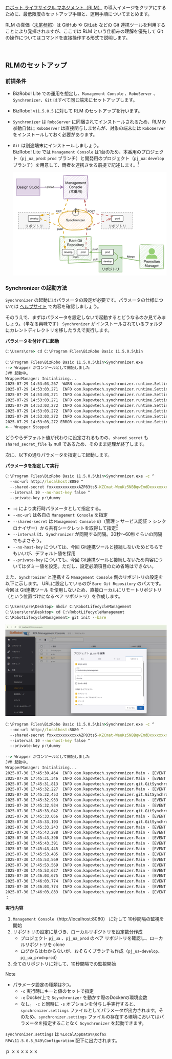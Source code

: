 [ロボット ライフサイクル マネジメント（RLM）](index.md) の導入イメージをクリアにするために、最低限度のセットアップ手順と、運用手順についてまとめます。

RLM の真価（[末尾参照](#Git-連携ツールを利用する意義)）は GitHub や GitLab などの Git 連携ツールを利用することにより発揮されますが、ここでは RLM という仕組みの理解を優先して Git の操作についてはコマンドを直接操作する形式で説明します。

<br>

## RLMのセットアップ

### 前提条件

- BizRobo! Lite での運用を想定し、`Management Console` 、`RoboServer` 、 `Synchronizer`、`Git` はすべて同じ端末にセットアップします。
- BizRobo! `v11.5.0.5` に対して RLM のセットアップを行います。
- `Synchronizer` は `RoboServer` に同梱されてインストールされるため、RLMの挙動自体に `RoboServer` は直接関与しませんが、対象の端末には `RoboServer` をインストールしておく必要があります。 
- `Git` は別途端末にインストールしましょう。
　  
	BizRobo! Lite では `Management Console` は1台のため、本番用のプロジェクト（`pj_ua_prod`: `prod` ブランチ）と開発用のプロジェクト（`pj_ua`: `develop` ブランチ）を用意して、両者を連携させる前提で記述します。[^1]

	![構築前提の構成](images/rlm-lite.drawio.svg)

[^1]: ただし、実際 BizRobo! Lite において、このような構成をとるのは意味がありません。今回は RLM のハンズオンを想定しているためこのような構成にしていますが、Lite において RLM を活用するのであれば、`develop`リポジトリのみを用意し、いざというときの切り戻しのために、本番環境へのアップロード情報を履歴として記録しておくといった利用法が適切だと思います。

### Synchronizer の起動方法

`Synchronizer` の起動にはパラメータの設定が必要です。パラメータの仕様については [ヘルプサイト](https://docshield.tungstenautomation.com/RPA/ja_JA/11.5.0-nlfihq5gwr/help/rpa_help/All_Shared/c_startsynch.html) で内容を確認しましょう。

そのうえで、まずはパラメータを設定しないで起動するとどうなるのか見てみましょう。（単なる興味です）
`Synchronizer` がインストールされているフォルダにカレントディレクトリを移したうえで実行します。

**パラメータを付けずに起動**  
```cmd
C:\Users\ore> cd C:\Program Files\BizRobo Basic 11.5.0.5\bin

C:\Program Files\BizRobo Basic 11.5.0.5\bin>Synchronizer.exe
--> Wrapper がコンソールとして開始しました
JVM 起動中…
WrapperManager: Initializing...
2025-07-29 14:53:03,267  WARN com.kapowtech.synchronizer.runtime.Settings - [EVENT UNSPECIFIED -> /com.kapowtech.synchronizer.runtime.Settings] No settings given, falling back on defaults (use -h to for help)
2025-07-29 14:53:03,271  INFO com.kapowtech.synchronizer.runtime.Settings - [EVENT UNSPECIFIED -> /com.kapowtech.synchronizer.runtime.Settings] Set mc_url = http://localhost:8080/ManagementConsole
2025-07-29 14:53:03,271  INFO com.kapowtech.synchronizer.runtime.Settings - [EVENT UNSPECIFIED -> /com.kapowtech.synchronizer.runtime.Settings] Set shared_secret = null
2025-07-29 14:53:03,271  INFO com.kapowtech.synchronizer.runtime.Settings - [EVENT UNSPECIFIED -> /com.kapowtech.synchronizer.runtime.Settings] Set shared_secret_file = null
2025-07-29 14:53:03,272  INFO com.kapowtech.synchronizer.runtime.Settings - [EVENT UNSPECIFIED -> /com.kapowtech.synchronizer.runtime.Settings] Set interval = 3
2025-07-29 14:53:03,272  INFO com.kapowtech.synchronizer.runtime.Settings - [EVENT UNSPECIFIED -> /com.kapowtech.synchronizer.runtime.Settings] Set private_key = C:\Users\ore\.ssh\id_rsa
2025-07-29 14:53:03,272  INFO com.kapowtech.synchronizer.runtime.Settings - [EVENT UNSPECIFIED -> /com.kapowtech.synchronizer.runtime.Settings] Set no_host_key = false
2025-07-29 14:53:03,272 ERROR com.kapowtech.synchronizer.runtime.Settings - [EVENT UNSPECIFIED -> /com.kapowtech.synchronizer.runtime.Settings] shared_secret or shared_secret_file is missing in default values
<-- Wrapper Stopped
```

どうやらデフォルト値が代わりに設定されるものの、`shared_secret` も `shared_secret_file` も null であるため、そのまま処理が終了します。

次に、以下の通りパラメータを指定して起動します。

**パラメータを指定して実行**
```cmd
C:\Program Files\BizRobo Basic 11.5.0.5\bin>Synchronizer.exe -c ^
  --mc-url http://localhost:8080 ^
  --shared-secret fxxxxxxxxxxxxxAZP83ts5-KZCmat-WeuKz5NBBqwEmdDxxxxxxxxxg ^
  --interval 10 --no-host-key false ^
  --private-key p:\dummy
```

- `-c` により実行時パラメータとして指定する。
- `--mc-url` は各自の `Management Console` を指定
- `--shared-secret` は `Management Console` の（管理 > サービス認証 > シンクロナイザー）から共有シークレットを取得して指定[^2]
- `--interval` は、`Synchronizer` が同期する間隔。30秒～60秒ぐらいの間隔でもよさそう。
- `--no-host-key` については、今回 Git連携ツールと接続しないためどちらでもいいが、デフォルト値を採用
- `--private-key` についても、今回 Git連携ツールと接続しないため内容についてはダミー値を設定。ただし、設定必須項目のため省略はできない。

[^2]: 共有シークレットを取得するためには管理者アカウントで `Management Console` にログインする必要があります。

また、`Synchronizer` と連携する `Management Console` 側のリポジトリの設定を以下に示します。
URLに設定しているのが `Bare Git Repository` のパスです。今回は Git連携ツール を使用しないため、直接ローカルにリモートリポジトリ（という位置づけになるベア リポジトリ）を作成します。

```cmd
C:\Users\ore\Desktop> mkdir C:\RobotLifecycleManagement
C:\Users\ore\Desktop> cd C:\RobotLifecycleManagement
C:\RobotLifecycleManagement> git init --bare
```

![リポジトリの設定](images/project.pj_ua.repository_top.png)

```cmd
C:\Program Files\BizRobo Basic 11.5.0.5\bin>Synchronizer.exe -c ^
  --mc-url http://localhost:8080 ^
  --shared-secret fxxxxxxxxxxxxxAZP83ts5-KZCmat-WeuKz5NBBqwEmdDxxxxxxxxxg ^
  --interval 10 --no-host-key false ^
  --private-key p:\dummy

--> Wrapper がコンソールとして開始しました
JVM 起動中…
WrapperManager: Initializing...
2025-07-30 17:45:30,464  INFO com.kapowtech.synchronizer.Main - [EVENT UNSPECIFIED -> /com.kapowtech.synchronizer.Main] started Synchronizer for http://localhost:8080 with a poll interval of 10s
2025-07-30 17:45:31,346  INFO com.kapowtech.synchronizer.Main - [EVENT UNSPECIFIED -> /com.kapowtech.synchronizer.Main] starting the synchronization of pj_ua using com.kapowtech.synchronizer.git.GitSynchronizer
2025-07-30 17:45:31,813  INFO com.kapowtech.synchronizer.git.GitSynchronizer - [EVENT UNSPECIFIED -> /com.kapowtech.synchronizer.git.GitSynchronizer] cloned remote C:\RobotLifecycleManagement into local repository C:\Users\ore\AppData\Local\Kofax RPA\11.5.0.5_549\Data\Synchronizer\pj_ua_localhost_RobotLifecycleManagement_develop (b47774543aa6e8e97ec90a438428755d8773dad5)
2025-07-30 17:45:32,227  INFO com.kapowtech.synchronizer.Main - [EVENT UNSPECIFIED -> /com.kapowtech.synchronizer.Main] Missing unknown 17f5107aaf9041f927f2e0bf7710caf2f6181269. About to reset pj_ua and to try once more.
2025-07-30 17:45:32,453  INFO com.kapowtech.synchronizer.git.GitSynchronizer - [EVENT UNSPECIFIED -> /com.kapowtech.synchronizer.git.GitSynchronizer] cloned remote C:\RobotLifecycleManagement into local repository C:\Users\ore\AppData\Local\Kofax RPA\11.5.0.5_549\Data\Synchronizer\pj_ua_localhost_RobotLifecycleManagement_develop (b47774543aa6e8e97ec90a438428755d8773dad5)
2025-07-30 17:45:32,933  INFO com.kapowtech.synchronizer.Main - [EVENT UNSPECIFIED -> /com.kapowtech.synchronizer.Main] done synchronizing pj_ua 8f95476d370e537e8d1896aa091d73adfbf8e46d
2025-07-30 17:45:32,934  INFO com.kapowtech.synchronizer.Main - [EVENT UNSPECIFIED -> /com.kapowtech.synchronizer.Main] starting the synchronization of pj_ua_prod using com.kapowtech.synchronizer.git.GitSynchronizer
2025-07-30 17:45:33,042  INFO com.kapowtech.synchronizer.git.GitSynchronizer - [EVENT UNSPECIFIED -> /com.kapowtech.synchronizer.git.GitSynchronizer] cloned remote C:\RobotLifecycleManagement into local repository C:\Users\ore\AppData\Local\Kofax RPA\11.5.0.5_549\Data\Synchronizer\pj_ua_prod_localhost_RobotLifecycleManagement_prod (b47774543aa6e8e97ec90a438428755d8773dad5)
2025-07-30 17:45:33,056  INFO com.kapowtech.synchronizer.Main - [EVENT UNSPECIFIED -> /com.kapowtech.synchronizer.Main] Missing unknown b814041f7cd7a6fcae380650cd154846735f508b. About to reset pj_ua_prod and to try once more.
2025-07-30 17:45:33,193  INFO com.kapowtech.synchronizer.git.GitSynchronizer - [EVENT UNSPECIFIED -> /com.kapowtech.synchronizer.git.GitSynchronizer] cloned remote C:\RobotLifecycleManagement into local repository C:\Users\ore\AppData\Local\Kofax RPA\11.5.0.5_549\Data\Synchronizer\pj_ua_prod_localhost_RobotLifecycleManagement_prod (b47774543aa6e8e97ec90a438428755d8773dad5)
2025-07-30 17:45:33,243  INFO com.kapowtech.synchronizer.Main - [EVENT UNSPECIFIED -> /com.kapowtech.synchronizer.Main] done synchronizing pj_ua_prod b47774543aa6e8e97ec90a438428755d8773dad5
2025-07-30 17:45:43,288  INFO com.kapowtech.synchronizer.Main - [EVENT UNSPECIFIED -> /com.kapowtech.synchronizer.Main] starting the synchronization of pj_ua using com.kapowtech.synchronizer.git.GitSynchronizer
2025-07-30 17:45:43,390  INFO com.kapowtech.synchronizer.Main - [EVENT UNSPECIFIED -> /com.kapowtech.synchronizer.Main] done synchronizing pj_ua 8f95476d370e537e8d1896aa091d73adfbf8e46d
2025-07-30 17:45:43,391  INFO com.kapowtech.synchronizer.Main - [EVENT UNSPECIFIED -> /com.kapowtech.synchronizer.Main] starting the synchronization of pj_ua_prod using com.kapowtech.synchronizer.git.GitSynchronizer
2025-07-30 17:45:43,445  INFO com.kapowtech.synchronizer.Main - [EVENT UNSPECIFIED -> /com.kapowtech.synchronizer.Main] done synchronizing pj_ua_prod b47774543aa6e8e97ec90a438428755d8773dad5
2025-07-30 17:45:53,485  INFO com.kapowtech.synchronizer.Main - [EVENT UNSPECIFIED -> /com.kapowtech.synchronizer.Main] starting the synchronization of pj_ua using com.kapowtech.synchronizer.git.GitSynchronizer
2025-07-30 17:45:53,569  INFO com.kapowtech.synchronizer.Main - [EVENT UNSPECIFIED -> /com.kapowtech.synchronizer.Main] done synchronizing pj_ua 8f95476d370e537e8d1896aa091d73adfbf8e46d
2025-07-30 17:45:53,569  INFO com.kapowtech.synchronizer.Main - [EVENT UNSPECIFIED -> /com.kapowtech.synchronizer.Main] starting the synchronization of pj_ua_prod using com.kapowtech.synchronizer.git.GitSynchronizer
2025-07-30 17:45:53,627  INFO com.kapowtech.synchronizer.Main - [EVENT UNSPECIFIED -> /com.kapowtech.synchronizer.Main] done synchronizing pj_ua_prod b47774543aa6e8e97ec90a438428755d8773dad5
2025-07-30 17:46:03,675  INFO com.kapowtech.synchronizer.Main - [EVENT UNSPECIFIED -> /com.kapowtech.synchronizer.Main] starting the synchronization of pj_ua using com.kapowtech.synchronizer.git.GitSynchronizer
2025-07-30 17:46:03,774  INFO com.kapowtech.synchronizer.Main - [EVENT UNSPECIFIED -> /com.kapowtech.synchronizer.Main] done synchronizing pj_ua 8f95476d370e537e8d1896aa091d73adfbf8e46d
2025-07-30 17:46:03,774  INFO com.kapowtech.synchronizer.Main - [EVENT UNSPECIFIED -> /com.kapowtech.synchronizer.Main] starting the synchronization of pj_ua_prod using com.kapowtech.synchronizer.git.GitSynchronizer
2025-07-30 17:46:03,833  INFO com.kapowtech.synchronizer.Main - [EVENT UNSPECIFIED -> /com.kapowtech.synchronizer.Main] done synchronizing pj_ua_prod b47774543aa6e8e97ec90a438428755d8773dad5
：
```

**実行内容**
1. `Management Console`（http://localhost:8080） に対して 10秒間隔の監視を開始
2. リポジトリの設定に基づき、ローカルリポジトリを設定数分作成
	- プロジェクト `pj_ua` 、`pj_ua_prod` のベア リポジトリを確認し、ローカルリポジトリを clone
	- ログからはわからないが、おそらくブランチも作成（`pj_ua=develop`、`pj_ua_prod=prod`）
3. 全てのリポジトリに対して、10秒間隔での監視開始


> [!NOTE]
> - パラメータ設定の種類は3つ。
> 	- `-c` 実行時にキーと値のセットで指定
> 	- `-e` Docker上で `Scynchronizer` を動かす際のDockerの環境変数
> 	- なし。 `-c` と同時に `-s` オプションを付与し手実行すると、`synchronizer.settings` ファイルとしてパラメータが出力されます。そのため、`synchronizer.settings` ファイルの存在する環境においてはパラメータを指定することなく `Scynchronizer` を起動できます。
> 
> `synchronizer.settings` は `%LocalAppData%\Kofax RPA\11.5.0.5_549\Configuration` 配下に出力されます。


ｐ
ｘｘｘｘｘｘ

<br><br><br><br><br><br><br><br><br><br><br><br><br><br><br><br><br><br><br><br><br><br><br><br><br><br><br><br><br><br><br><br><br><br><br><br><br><br><br><br><br><br><br><br><br><br><br><br><br><br><br><br><br><br><br><br><br><br><br><br><br><br><br><br><br><br><br><br><br><br><br><br><br><br><br><br><br><br><br><br><br><br><br><br><br><br><br><br><br><br><br><br><br><br><br>

> [!TIP]  
> #### Git 連携ツールを利用する意義
>
>Git は単体でも強力なバージョン管理システムですが、GitHub や GitLab といった連携ツール（ホスティングサービス）と組み合わせることで、その真価を最大限に引き出すことができます。特にチームでの開発や、厳格な運用管理が求められる場面では、これらのツールの利用が大きな効果をもたらします。
>
>#### 1. 変更内容の可視化とレビュー文化の醸成
>
>- **プルリクエスト（マージリクエスト）機能**:
>     - 開発ブランチから本番ブランチへの変更を取り込む際に、必ず第三者のレビューと承認を挟むワークフローを構築できます。
>     - コードや設定の変更点についてチーム内で議論し、品質を高め、ナレッジを共有する文化が根付きます。
>     - RLM の文脈では、「開発環境で承認されたロボット」を本番環境へ昇格させる際の公式な承認プロセスとして機能します。
>
>#### 2. CI/CD パイプラインによる自動化
> 
>- **テストとデプロイの自動化**:
>     - プルリクエストが作成されたり、特定のブランチにマージされたりしたタイミングをトリガーに、自動テストやビルド、本番環境へのデプロイといった一連のプロセスを自動実行できます。
>     - RLM と連携させることで、以下のような高度な自動化が可能です。
> - **静的解析**: ロボットファイル内に開発環境用の設定値（URL やファイルパスなど）が残っていないか自動でチェックする。
> - **自動変換**: 開発環境用のリソースを、本番環境用に自動で書き換えてからデプロイする。
> - **デプロイ承認**: テストがすべて成功した場合にのみ、マージ（本番反映）を許可する。
>
>#### 3. ガバナンスとセキュリティの強化
>
>- **厳格なアクセスコントロール**:
>     - リポジトリやブランチごとに、誰が読み書きできるか、誰がマージできるかといった権限を細かく設定できます。
>     - 本番環境（`prod`ブランチなど）を保護し、権限のないユーザーによる意図しない変更を防ぎます。
>- **監査証跡の確保**:
>     - 「誰が、いつ、何を、なぜ変更したか」がプルリクエストの履歴として明確に残るため、監査対応が容易になります。
>- **セキュリティスキャン**:
>     - コードに埋め込まれたパスワードや API キーなどの機密情報を自動で検知し、漏洩を未然に防ぐ機能も利用できます。
>
>#### 4. 堅牢なバックアップとチームの知見集約
>
>- **中央リポジトリとしての役割**:
>     - クラウド上で堅牢に管理されるリポジトリは、ローカル環境や社内サーバーの障害に強い、信頼性の高いバックアップとなります。
>- **Issue や Wiki による情報集約**:
>     - 開発中の課題やバグを管理する Issue（課題管理）機能や、プロジェクトのドキュメントをまとめる Wiki 機能も提供されており、ロボット開発・運用に関する知見をチーム全体で集約・共有するプラットフォームとして活用できます。